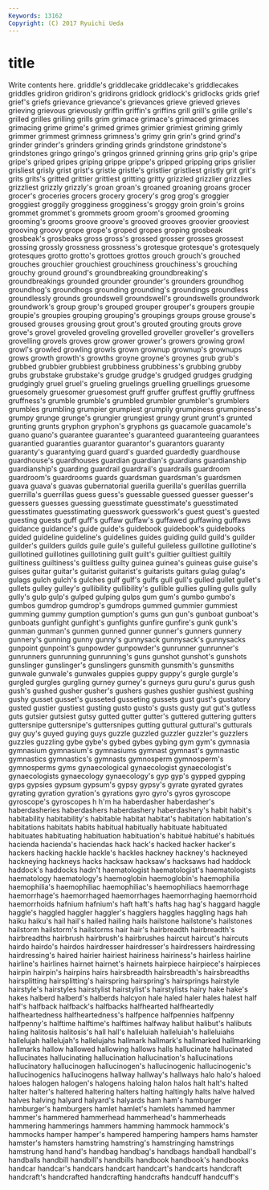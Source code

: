 ```yaml
---
Keywords: 13162 
Copyright: (C) 2017 Ryuichi Ueda
---
```


# title

Write contents here.
 griddle's griddlecake griddlecake's
griddlecakes griddles gridiron gridiron's gridirons gridlock gridlock's gridlocks grids grief
grief's griefs grievance grievance's grievances grieve grieved grieves grieving grievous
grievously griffin griffin's griffins grill grill's grille grille's grilled grilles
grilling grills grim grimace grimace's grimaced grimaces grimacing grime grime's
grimed grimes grimier grimiest griming grimly grimmer grimmest grimness grimness's
grimy grin grin's grind grind's grinder grinder's grinders grinding grinds
grindstone grindstone's grindstones gringo gringo's gringos grinned grinning grins grip
grip's gripe gripe's griped gripes griping grippe grippe's gripped gripping
grips grislier grisliest grisly grist grist's gristle gristle's gristlier gristliest
gristly grit grit's grits grits's gritted grittier grittiest gritting gritty
grizzled grizzlier grizzlies grizzliest grizzly grizzly's groan groan's groaned groaning
groans grocer grocer's groceries grocers grocery grocery's grog grog's groggier
groggiest groggily grogginess grogginess's groggy groin groin's groins grommet grommet's
grommets groom groom's groomed grooming grooming's grooms groove groove's grooved
grooves groovier grooviest grooving groovy grope grope's groped gropes groping
grosbeak grosbeak's grosbeaks gross gross's grossed grosser grosses grossest grossing
grossly grossness grossness's grotesque grotesque's grotesquely grotesques grotto grotto's grottoes
grottos grouch grouch's grouched grouches grouchier grouchiest grouchiness grouchiness's grouching
grouchy ground ground's groundbreaking groundbreaking's groundbreakings grounded grounder grounder's grounders
groundhog groundhog's groundhogs grounding grounding's groundings groundless groundlessly grounds groundswell
groundswell's groundswells groundwork groundwork's group group's grouped grouper grouper's groupers
groupie groupie's groupies grouping grouping's groupings groups grouse grouse's groused
grouses grousing grout grout's grouted grouting grouts grove grove's grovel
groveled groveling grovelled groveller groveller's grovellers grovelling grovels groves grow
grower grower's growers growing growl growl's growled growling growls grown
grownup grownup's grownups grows growth growth's growths groyne groyne's groynes
grub grub's grubbed grubbier grubbiest grubbiness grubbiness's grubbing grubby grubs
grubstake grubstake's grudge grudge's grudged grudges grudging grudgingly gruel gruel's
grueling gruelings gruelling gruellings gruesome gruesomely gruesomer gruesomest gruff gruffer
gruffest gruffly gruffness gruffness's grumble grumble's grumbled grumbler grumbler's grumblers
grumbles grumbling grumpier grumpiest grumpily grumpiness grumpiness's grumpy grunge grunge's
grungier grungiest grungy grunt grunt's grunted grunting grunts gryphon gryphon's
gryphons gs guacamole guacamole's guano guano's guarantee guarantee's guaranteed guaranteeing
guarantees guarantied guaranties guarantor guarantor's guarantors guaranty guaranty's guarantying guard
guard's guarded guardedly guardhouse guardhouse's guardhouses guardian guardian's guardians guardianship
guardianship's guarding guardrail guardrail's guardrails guardroom guardroom's guardrooms guards guardsman
guardsman's guardsmen guava guava's guavas gubernatorial guerilla guerilla's guerillas guerrilla
guerrilla's guerrillas guess guess's guessable guessed guesser guesser's guessers guesses
guessing guesstimate guesstimate's guesstimated guesstimates guesstimating guesswork guesswork's guest guest's
guested guesting guests guff guff's guffaw guffaw's guffawed guffawing guffaws
guidance guidance's guide guide's guidebook guidebook's guidebooks guided guideline guideline's
guidelines guides guiding guild guild's guilder guilder's guilders guilds guile
guile's guileful guileless guillotine guillotine's guillotined guillotines guillotining guilt guilt's
guiltier guiltiest guiltily guiltiness guiltiness's guiltless guilty guinea guinea's guineas
guise guise's guises guitar guitar's guitarist guitarist's guitarists guitars gulag
gulag's gulags gulch gulch's gulches gulf gulf's gulfs gull gull's
gulled gullet gullet's gullets gulley gulley's gullibility gullibility's gullible gullies
gulling gulls gully gully's gulp gulp's gulped gulping gulps gum
gum's gumbo gumbo's gumbos gumdrop gumdrop's gumdrops gummed gummier gummiest
gumming gummy gumption gumption's gums gun gun's gunboat gunboat's gunboats
gunfight gunfight's gunfights gunfire gunfire's gunk gunk's gunman gunman's gunmen
gunned gunner gunner's gunners gunnery gunnery's gunning gunny gunny's gunnysack
gunnysack's gunnysacks gunpoint gunpoint's gunpowder gunpowder's gunrunner gunrunner's gunrunners gunrunning
gunrunning's guns gunshot gunshot's gunshots gunslinger gunslinger's gunslingers gunsmith gunsmith's
gunsmiths gunwale gunwale's gunwales guppies guppy guppy's gurgle gurgle's gurgled
gurgles gurgling gurney gurney's gurneys guru guru's gurus gush gush's
gushed gusher gusher's gushers gushes gushier gushiest gushing gushy gusset
gusset's gusseted gusseting gussets gust gust's gustatory gusted gustier gustiest
gusting gusto gusto's gusts gusty gut gut's gutless guts gutsier
gutsiest gutsy gutted gutter gutter's guttered guttering gutters guttersnipe guttersnipe's
guttersnipes gutting guttural guttural's gutturals guy guy's guyed guying guys
guzzle guzzled guzzler guzzler's guzzlers guzzles guzzling gybe gybe's gybed
gybes gybing gym gym's gymnasia gymnasium gymnasium's gymnasiums gymnast gymnast's
gymnastic gymnastics gymnastics's gymnasts gymnosperm gymnosperm's gymnosperms gyms gynaecological gynaecologist
gynaecologist's gynaecologists gynaecology gynaecology's gyp gyp's gypped gypping gyps gypsies
gypsum gypsum's gypsy gypsy's gyrate gyrated gyrates gyrating gyration gyration's
gyrations gyro gyro's gyros gyroscope gyroscope's gyroscopes h h'm ha
haberdasher haberdasher's haberdasheries haberdashers haberdashery haberdashery's habit habit's habitability habitability's
habitable habitat habitat's habitation habitation's habitations habitats habits habitual habitually
habituate habituated habituates habituating habituation habituation's habitué habitué's habitués hacienda
hacienda's haciendas hack hack's hacked hacker hacker's hackers hacking hackle
hackle's hackles hackney hackney's hackneyed hackneying hackneys hacks hacksaw hacksaw's
hacksaws had haddock haddock's haddocks hadn't haematologist haematologist's haematologists haematology
haematology's haemoglobin haemoglobin's haemophilia haemophilia's haemophiliac haemophiliac's haemophiliacs haemorrhage haemorrhage's
haemorrhaged haemorrhages haemorrhaging haemorrhoid haemorrhoids hafnium hafnium's haft haft's hafts
hag hag's haggard haggle haggle's haggled haggler haggler's hagglers haggles
haggling hags hah haiku haiku's hail hail's hailed hailing hails
hailstone hailstone's hailstones hailstorm hailstorm's hailstorms hair hair's hairbreadth hairbreadth's
hairbreadths hairbrush hairbrush's hairbrushes haircut haircut's haircuts hairdo hairdo's hairdos
hairdresser hairdresser's hairdressers hairdressing hairdressing's haired hairier hairiest hairiness hairiness's
hairless hairline hairline's hairlines hairnet hairnet's hairnets hairpiece hairpiece's hairpieces
hairpin hairpin's hairpins hairs hairsbreadth hairsbreadth's hairsbreadths hairsplitting hairsplitting's hairspring
hairspring's hairsprings hairstyle hairstyle's hairstyles hairstylist hairstylist's hairstylists hairy hake
hake's hakes halberd halberd's halberds halcyon hale haled haler hales
halest half half's halfback halfback's halfbacks halfhearted halfheartedly halfheartedness halfheartedness's
halfpence halfpennies halfpenny halfpenny's halftime halftime's halftimes halfway halibut halibut's
halibuts haling halitosis halitosis's hall hall's halleluiah halleluiah's halleluiahs hallelujah
hallelujah's hallelujahs hallmark hallmark's hallmarked hallmarking hallmarks hallow hallowed hallowing
hallows halls hallucinate hallucinated hallucinates hallucinating hallucination hallucination's hallucinations hallucinatory
hallucinogen hallucinogen's hallucinogenic hallucinogenic's hallucinogenics hallucinogens hallway hallway's hallways halo
halo's haloed haloes halogen halogen's halogens haloing halon halos halt
halt's halted halter halter's haltered haltering halters halting haltingly halts
halve halved halves halving halyard halyard's halyards ham ham's hamburger
hamburger's hamburgers hamlet hamlet's hamlets hammed hammer hammer's hammered hammerhead
hammerhead's hammerheads hammering hammerings hammers hamming hammock hammock's hammocks hamper
hamper's hampered hampering hampers hams hamster hamster's hamsters hamstring hamstring's
hamstringing hamstrings hamstrung hand hand's handbag handbag's handbags handball handball's
handballs handbill handbill's handbills handbook handbook's handbooks handcar handcar's handcars
handcart handcart's handcarts handcraft handcraft's handcrafted handcrafting handcrafts handcuff handcuff's
